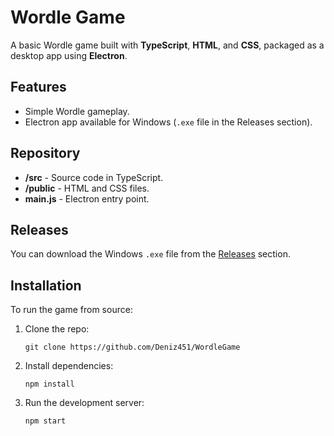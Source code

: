 # Wordle Game

A basic Wordle game built with **TypeScript**, **HTML**, and **CSS**, packaged as a desktop app using **Electron**.

## Features
- Simple Wordle gameplay.
- Electron app available for Windows (`.exe` file in the Releases section).

## Repository

- **/src** - Source code in TypeScript.
- **/public** - HTML and CSS files.
- **main.js** - Electron entry point.

## Releases

You can download the Windows `.exe` file from the [Releases](https://github.com/Deniz451/WordleGame/releases) section.

## Installation

To run the game from source:
1. Clone the repo:
   ```
   git clone https://github.com/Deniz451/WordleGame

2. Install dependencies:
     ```
    npm install

3. Run the development server:
      ```
    npm start
